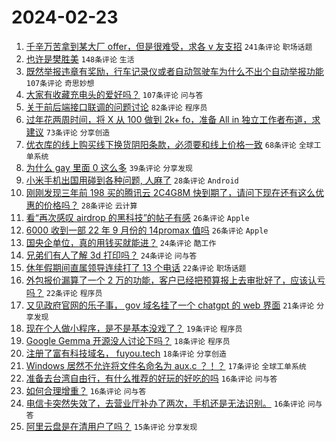 # 2024-02-23

1. [千辛万苦拿到某大厂 offer，但是很难受，求各 v 友支招](https://www.v2ex.com/t/1017736) `241条评论` `职场话题`
1. [也许是樊胜美](https://www.v2ex.com/t/1017815) `148条评论` `生活`
1. [既然举报违章有奖励，行车记录仪或者自动驾驶车为什么不出个自动举报功能](https://www.v2ex.com/t/1017777) `107条评论` `奇思妙想`
1. [大家有收藏充电头的爱好吗？](https://www.v2ex.com/t/1017783) `107条评论` `问与答`
1. [关于前后端接口联调的问题讨论](https://www.v2ex.com/t/1017771) `82条评论` `程序员`
1. [过年花两周时间，将 X 从 100 做到 2k+ fo，准备 All in 独立工作者布道，求建议](https://www.v2ex.com/t/1017767) `73条评论` `分享创造`
1. [优衣库的线上购买线下换货阴阳条款，必须要和线上价格一致](https://www.v2ex.com/t/1017735) `68条评论` `全球工单系统`
1. [为什么 gay 里面 0 这么多](https://www.v2ex.com/t/1017944) `39条评论` `分享发现`
1. [小米手机出国用碰到各种问题, 人麻了](https://www.v2ex.com/t/1017837) `28条评论` `Android`
1. [刚刚发现三年前 198 买的腾讯云 2C4G8M 快到期了，请问下现在还有这么优惠的价格吗？](https://www.v2ex.com/t/1017785) `28条评论` `云计算`
1. [看“再次感叹 airdrop 的黑科技”的帖子有感](https://www.v2ex.com/t/1017828) `26条评论` `Apple`
1. [6000 收到一部 22 年 9 月份的 14promax 值吗](https://www.v2ex.com/t/1017741) `26条评论` `Apple`
1. [国央企单位，真的用钱买就能进？](https://www.v2ex.com/t/1017795) `24条评论` `酷工作`
1. [兄弟们有人了解 3d 打印吗？](https://www.v2ex.com/t/1017763) `24条评论` `问与答`
1. [休年假期间直属领导连续打了 13 个电话](https://www.v2ex.com/t/1017955) `22条评论` `职场话题`
1. [外包报价漏算了一个 2 万的功能，客户已经把预算报上去审批好了，应该认亏吗？](https://www.v2ex.com/t/1017935) `22条评论` `程序员`
1. [又见政府官网的乐子事， gov 域名挂了一个 chatgpt 的 web 界面](https://www.v2ex.com/t/1017893) `21条评论` `分享发现`
1. [现在个人做小程序，是不是基本没戏了？](https://www.v2ex.com/t/1017811) `19条评论` `程序员`
1. [Google Gemma 开源没人讨论下吗？](https://www.v2ex.com/t/1017782) `18条评论` `程序员`
1. [注册了富有科技域名， fuyou.tech](https://www.v2ex.com/t/1017722) `18条评论` `分享创造`
1. [Windows 居然不允许将文件名命名为 aux.c ？！？](https://www.v2ex.com/t/1017859) `17条评论` `全球工单系统`
1. [准备去台湾自由行，有什么推荐的好玩的好吃的吗](https://www.v2ex.com/t/1017889) `16条评论` `问与答`
1. [如何合理增重？](https://www.v2ex.com/t/1017872) `16条评论` `问与答`
1. [电信卡突然失效了，去营业厅补办了两次，手机还是无法识别。](https://www.v2ex.com/t/1017844) `16条评论` `问与答`
1. [阿里云盘是在清用户了吗？](https://www.v2ex.com/t/1017950) `15条评论` `分享发现`
